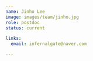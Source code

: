```yaml
---
name: Jinho Lee
image: images/team/jinho.jpg
role: postdoc
status: current

links:
  email: infernalgate@naver.com

---
```

